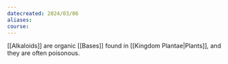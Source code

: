 ```yaml
---
datecreated: 2024/03/06
aliases: 
course:
---
```

[[Alkaloids]] are organic [[Bases]] found in [[Kingdom Plantae|Plants]], and they are often poisonous.